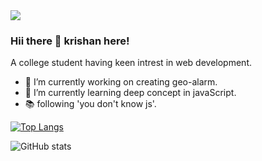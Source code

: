

<img src='https://media-exp1.licdn.com/dms/image/C5616AQEzB51ea9QpCw/profile-displaybackgroundimage-shrink_350_1400/0/1608443375818?e=1643241600&v=beta&t=vrFgvHAd9VjlnWInb_7snRB_4BTiKpqJfR7TRCg9oSw' />

### Hii there 👋 krishan here!
A college student having keen intrest in web development.

- 🔭 I’m currently working on creating geo-alarm.
- 🌱 I’m currently learning deep concept in javaScript.
- 📚 following 'you don't know js'.

[![Top Langs](https://github-readme-stats.vercel.app/api/top-langs/?username=krishan-here)](https://github.com/anuraghazra/github-readme-stats)

![GitHub stats](https://github-readme-stats.vercel.app/api?username=krishan-here&show_icons=true) 



